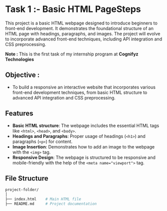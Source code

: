 # Task 1 :- Basic HTML PageSteps
This project is a basic HTML webpage designed to introduce beginners to front-end development. It demonstrates the foundational structure of an HTML page with headings, paragraphs, and images. The project will evolve to incorporate advanced front-end techniques, including API integration and CSS preprocessing.

**Note :** This is the first task of my internship program at **Cognifyz Technologies**

## Objective :
- To build a responsive an interactive website that incorporates various front-end development techniques, from basic HTML structure to advanced API integration and CSS preprocessing.

## Features

- **Basic HTML structure**: The webpage includes the essential HTML tags like `<html>`, `<head>`, and `<body>`.
- **Headings and Paragraphs**: Proper usage of headings (`<h1>`) and paragraphs (`<p>`) for content.
- **Image Insertion**: Demonstrates how to add an image to the webpage with the `<img>` tag.
- **Responsive Design**: The webpage is structured to be responsive and mobile-friendly with the help of the `<meta name="viewport">` tag.

## File Structure

```bash
project-folder/
│
├── index.html    # Main HTML file
├── README.md     # Project documentation
```

